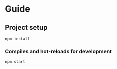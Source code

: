 # Guide

## Project setup
```
npm install
```

### Compiles and hot-reloads for development
```
npm start
```
